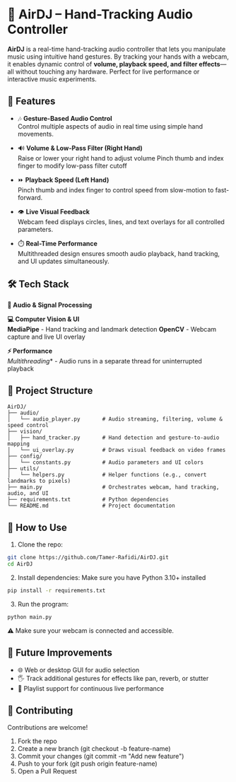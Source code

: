 # 🤚 AirDJ – Hand-Tracking Audio Controller

**AirDJ** is a real-time hand-tracking audio controller that lets you manipulate music using intuitive hand gestures. By tracking your hands with a webcam, it enables dynamic control of **volume, playback speed, and filter effects**—all without touching any hardware. Perfect for live performance or interactive music experiments.

## 🚀 Features

- 🎶 **Gesture-Based Audio Control**  
  Control multiple aspects of audio in real time using simple hand movements.

- 🔊 **Volume & Low-Pass Filter (Right Hand)**  
  Raise or lower your right hand to adjust volume
  Pinch thumb and index finger to modify low-pass filter cutoff

- ⏩ **Playback Speed (Left Hand)**  
  Pinch thumb and index finger to control speed from slow-motion to fast-forward.

- 👁️ **Live Visual Feedback**  
  Webcam feed displays circles, lines, and text overlays for all controlled parameters.

- ⏱️ **Real-Time Performance**  
  Multithreaded design ensures smooth audio playback, hand tracking, and UI updates simultaneously.

## 🛠️ Tech Stack
**🔧 Audio & Signal Processing**   


**💻 Computer Vision & UI**  
**MediaPipe** - Hand tracking and landmark detection
**OpenCV** - Webcam capture and live UI overlay

**⚡ Performance**    
*Multithreading** - Audio runs in a separate thread for uninterrupted playback

## 📁 Project Structure

```text
AirDJ/
├── audio/
│   └── audio_player.py       # Audio streaming, filtering, volume & speed control
├── vision/
│   ├── hand_tracker.py       # Hand detection and gesture-to-audio mapping
│   └── ui_overlay.py         # Draws visual feedback on video frames
├── config/
│   └── constants.py          # Audio parameters and UI colors
├── utils/
│   └── helpers.py            # Helper functions (e.g., convert landmarks to pixels)
├── main.py                   # Orchestrates webcam, hand tracking, audio, and UI
├── requirements.txt          # Python dependencies
└── README.md                 # Project documentation

```

## 🧪 How to Use

1. Clone the repo:
```bash
git clone https://github.com/Tamer-Rafidi/AirDJ.git
cd AirDJ
```
2. Install dependencies:
    Make sure you have Python 3.10+ installed
```bash
pip install -r requirements.txt
```
3. Run the program:
```bash
python main.py
```

⚠️ Make sure your webcam is connected and accessible.

## 🧰 Future Improvements

- 🌐 Web or desktop GUI for audio selection
- 🖐️ Track additional gestures for effects like pan, reverb, or stutter
- 📑 Playlist support for continuous live performance

## 🤝 Contributing
Contributions are welcome!
1. Fork the repo
2. Create a new branch (git checkout -b feature-name)
3. Commit your changes (git commit -m "Add new feature")
4. Push to your fork (git push origin feature-name)
5. Open a Pull Request

